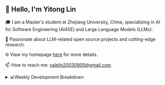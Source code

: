 ## 👋 Hello, I'm Yitong Lin 
🎓 I am a Master's student at Zhejiang University, China, specializing in AI for Software Engineering (AI4SE) and Large Language Models (LLMs). 

🚀 Passionate about LLM-related open source projects and cutting-edge research.

🌐 View my homepage [here](https://eaton0.github.io/) for more details.

📫 How to reach me: yalelin20030905@gmail.com

<details><summary>📊Weekly Development Breakdown</summary>

<!--START_SECTION:waka-->

```txt
From: 04 October 2025 - To: 11 October 2025

Total Time: 54 mins

Bash         37 mins         █████████████████░░░░░░░░   67.51 %
SSH Config   9 mins          ████▒░░░░░░░░░░░░░░░░░░░░   17.24 %
Python       7 mins          ███▒░░░░░░░░░░░░░░░░░░░░░   13.31 %
JSON         1 min           ▒░░░░░░░░░░░░░░░░░░░░░░░░   01.95 %
```

<!--END_SECTION:waka-->

[![wakatime](https://wakatime.com/badge/user/2b9478a2-005d-4708-b42f-076b3a02fc21.svg)](https://wakatime.com/@2b9478a2-005d-4708-b42f-076b3a02fc21)